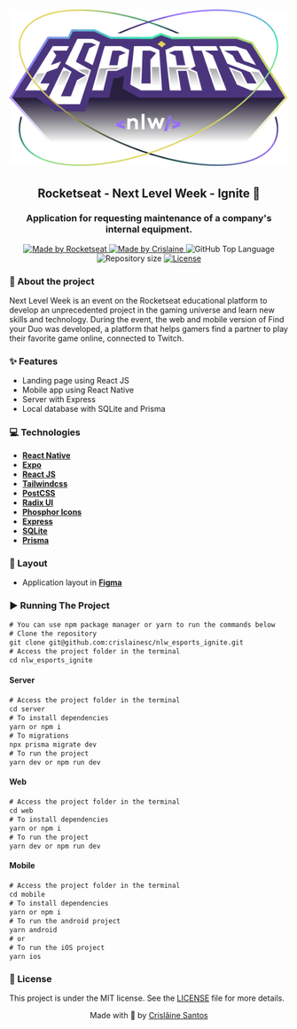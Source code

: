 <div>
  <h1 align="center"> 
    <img alt="nlw_esports_ignite" src="./web/src/assets/logo-nlw-esports.svg">
  </h1>
  <h2 align="center"> 
    Rocketseat - Next Level Week - Ignite 🚀
  </h2>
  <h3 align="center"> 
    Application for requesting maintenance of a company's internal equipment.
  </h3>

  <p align="center">
    <a href="https://rocketseat.com.br">
      <img alt="Made by Rocketseat" src="https://img.shields.io/badge/made%20by-Rocketseat-blueviolet?style=plastic">
    </a>
    <a href="https://github.com/crislainesc"> 
      <img alt="Made by Crislaine" src="https://img.shields.io/badge/solved%20by-Crislâine%20Santos-blueviolet?style=plastic">
    </a>
    <img alt="GitHub Top Language" src="https://img.shields.io/github/languages/top/crislainesc/nlw_esports_ignite?color=blue&style=plastic">
    <img alt="Repository size" src="https://img.shields.io/github/repo-size/crislainesc/nlw_esports_ignite?style=plastic"/>
    <a href="https://opensource.org/licenses/MIT">
      <img alt="License" src="https://img.shields.io/badge/license-MIT-brightgreen?style=plastic">
    </a>
  </p>
</div>

### 📖 About the project

Next Level Week is an event on the Rocketseat educational platform to develop an unprecedented project in the gaming universe and learn new skills and technology. During the event, the web and mobile version of Find your Duo was developed, a platform that helps gamers find a partner to play their favorite game online, connected to Twitch.

### ✨ Features

- Landing page using React JS
- Mobile app using React Native
- Server with Express
- Local database with SQLite and Prisma


### 💻 Technologies

-   **[React Native](https://reactnative.dev/)**
-   **[Expo](https://expo.dev/)**
-   **[React JS](https://pt-br.reactjs.org/)**
-   **[Tailwindcss](https://tailwindcss.com/)**
-   **[PostCSS](https://postcss.org/)**
-   **[Radix UI](https://www.radix-ui.com/)**
-   **[Phosphor Icons](https://phosphoricons.com/)**
-   **[Express](https://expressjs.com/pt-br/)**
-   **[SQLite](https://www.sqlite.org/index.html)**
-   **[Prisma](https://www.prisma.io/)**


### 🎨 Layout

-   Application layout in  **[Figma](https://www.figma.com/community/file/1150897317533332617)**

### ▶️ Running The Project

```
# You can use npm package manager or yarn to run the commands below
# Clone the repository
git clone git@github.com:crislainesc/nlw_esports_ignite.git
# Access the project folder in the terminal
cd nlw_esports_ignite
```

#### Server

```
# Access the project folder in the terminal
cd server
# To install dependencies
yarn or npm i
# To migrations
npx prisma migrate dev
# To run the project
yarn dev or npm run dev
```

#### Web

```
# Access the project folder in the terminal
cd web
# To install dependencies
yarn or npm i
# To run the project
yarn dev or npm run dev
```

#### Mobile
```
# Access the project folder in the terminal
cd mobile
# To install dependencies
yarn or npm i
# To run the android project
yarn android
# or
# To run the iOS project
yarn ios
```

### 📝 License

This project is under the MIT license. See the [LICENSE](/LICENSE) file for more details.

<div align="center">
  <p> Made with 💜 by <a href="https://github.com/crislainesc">Crislâine Santos</a> </p>
</div>
